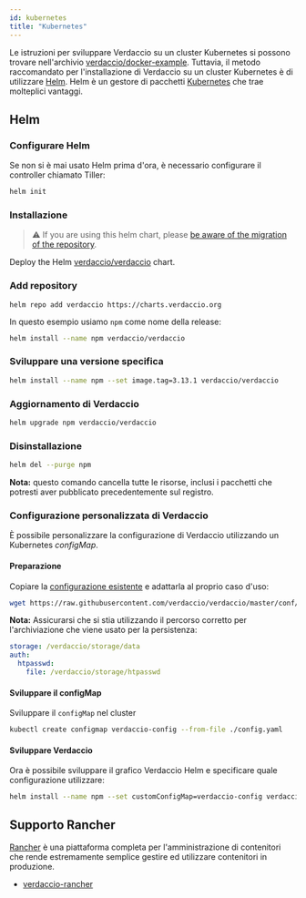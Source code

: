```yaml
---
id: kubernetes
title: "Kubernetes"
---
```


 Le istruzioni per sviluppare Verdaccio su un cluster Kubernetes si possono trovare nell'archivio [verdaccio/docker-example](https://github.com/verdaccio/docker-examples/tree/master/kubernetes-example). Tuttavia, il metodo raccomandato per l'installazione di Verdaccio su un cluster Kubernetes è di utilizzare [Helm](https://helm.sh). Helm è un gestore di pacchetti [Kubernetes](https://kubernetes.io) che trae molteplici vantaggi.

## Helm

### Configurare Helm

Se non si è mai usato Helm prima d'ora, è necessario configurare il controller chiamato Tiller:

```bash
helm init
```

### Installazione

> ⚠️ If you are using this helm chart, please [be aware of the migration of the repository](https://github.com/verdaccio/verdaccio/issues/1767).

Deploy the Helm [verdaccio/verdaccio](https://github.com/verdaccio/charts) chart.

### Add repository

    helm repo add verdaccio https://charts.verdaccio.org
    

In questo esempio usiamo `npm` come nome della release:

```bash
helm install --name npm verdaccio/verdaccio
```

### Sviluppare una versione specifica

```bash
helm install --name npm --set image.tag=3.13.1 verdaccio/verdaccio
```

### Aggiornamento di Verdaccio

```bash
helm upgrade npm verdaccio/verdaccio
```

### Disinstallazione

```bash
helm del --purge npm
```

**Nota:** questo comando cancella tutte le risorse, inclusi i pacchetti che potresti aver pubblicato precedentemente sul registro.

### Configurazione personalizzata di Verdaccio

È possibile personalizzare la configurazione di Verdaccio utilizzando un Kubernetes *configMap*.

#### Preparazione

Copiare la [configurazione esistente](https://github.com/verdaccio/verdaccio/blob/master/conf/docker.yaml) e adattarla al proprio caso d'uso:

```bash
wget https://raw.githubusercontent.com/verdaccio/verdaccio/master/conf/docker.yaml -O config.yaml
```

**Nota:** Assicurarsi che si stia utilizzando il percorso corretto per l'archiviazione che viene usato per la persistenza:

```yaml
storage: /verdaccio/storage/data
auth:
  htpasswd:
    file: /verdaccio/storage/htpasswd
```

#### Sviluppare il configMap

Sviluppare il `configMap` nel cluster

```bash
kubectl create configmap verdaccio-config --from-file ./config.yaml
```

#### Sviluppare Verdaccio

Ora è possibile sviluppare il grafico Verdaccio Helm e specificare quale configurazione utilizzare:

```bash
helm install --name npm --set customConfigMap=verdaccio-config verdaccio/verdaccio
```

## Supporto Rancher

[Rancher](http://rancher.com/) è una piattaforma completa per l'amministrazione di contenitori che rende estremamente semplice gestire ed utilizzare contenitori in produzione.

* [verdaccio-rancher](https://github.com/lgaticaq/verdaccio-rancher)